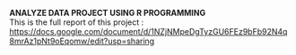 **ANALYZE DATA PROJECT USING R PROGRAMMING**  
This is the full report of this project : https://docs.google.com/document/d/1NZjNMpeDgTyzGU6FEz9bFb92N4q8mrAz1pNt9oEqomw/edit?usp=sharing
